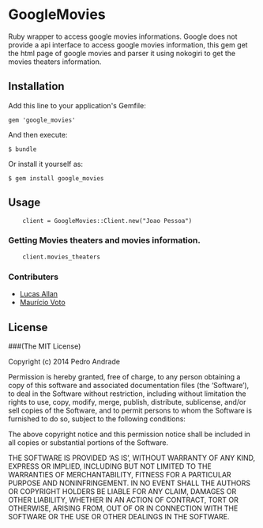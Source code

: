# GoogleMovies

Ruby wrapper to access google movies informations.
Google does not provide a api interface to access google movies information, this gem get the html page of google movies and parser it using nokogiri to get the movies theaters information.

## Installation

Add this line to your application's Gemfile:

    gem 'google_movies'

And then execute:

    $ bundle

Or install it yourself as:

    $ gem install google_movies

## Usage

		client = GoogleMovies::Client.new("Joao Pessoa")

### Getting Movies theaters and movies information.

		client.movies_theaters

### Contributers


* [Lucas Allan](http://github.com/lucasallan)
* [Maurício Voto](https://github.com/mvoto)

## License

###(The MIT License)

Copyright (c) 2014 Pedro Andrade

Permission is hereby granted, free of charge, to any person obtaining a copy of this software and associated documentation files (the ‘Software’), to deal in the Software without restriction, including without limitation the rights to use, copy, modify, merge, publish, distribute, sublicense, and/or sell copies of the Software, and to permit persons to whom the Software is furnished to do so, subject to the following conditions:

The above copyright notice and this permission notice shall be included in all copies or substantial portions of the Software.

THE SOFTWARE IS PROVIDED ‘AS IS’, WITHOUT WARRANTY OF ANY KIND, EXPRESS OR IMPLIED, INCLUDING BUT NOT LIMITED TO THE WARRANTIES OF MERCHANTABILITY, FITNESS FOR A PARTICULAR PURPOSE AND NONINFRINGEMENT. IN NO EVENT SHALL THE AUTHORS OR COPYRIGHT HOLDERS BE LIABLE FOR ANY CLAIM, DAMAGES OR OTHER LIABILITY, WHETHER IN AN ACTION OF CONTRACT, TORT OR OTHERWISE, ARISING FROM, OUT OF OR IN CONNECTION WITH THE SOFTWARE OR THE USE OR OTHER DEALINGS IN THE SOFTWARE.
